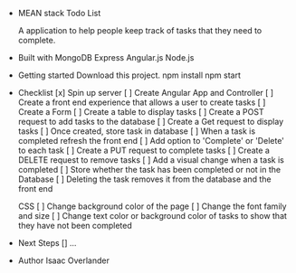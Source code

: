 - MEAN stack Todo List

  A application to help people keep track of tasks that they need to complete.

- Built with
    MongoDB
    Express
    Angular.js
    Node.js

- Getting started
    Download this project.
    npm install
    npm start

- Checklist
    [x] Spin up server
    [ ] Create Angular App and Controller
    [ ] Create a front end experience that allows a user to create tasks
        [ ] Create a Form
        [ ] Create a table to display tasks
        [ ] Create a POST request to add tasks to the database
        [ ] Create a Get request to display tasks
    [ ] Once created, store task in database
    [ ] When a task is completed refresh the front end
    [ ] Add option to 'Complete' or 'Delete' to each task
        [ ] Create a PUT request to complete tasks
        [ ] Create a DELETE request to remove tasks
    [ ] Add a visual change when a task is completed
    [ ] Store whether the task has been completed or not in the Database
    [ ] Deleting the task removes it from the database and the front end

    CSS
    [ ] Change background color of the page
    [ ] Change the font family and size
    [ ] Change text color or background color of tasks to show that they have not been completed

- Next Steps
    [] ...

- Author
    Isaac Overlander